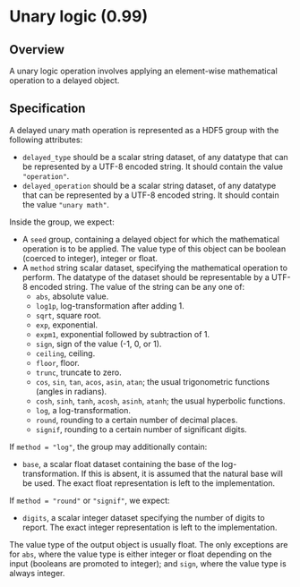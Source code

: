 

# Unary logic (0.99)

## Overview

A unary logic operation involves applying an element-wise mathematical operation to a delayed object.

## Specification

A delayed unary math operation is represented as a HDF5 group with the following attributes:

- `delayed_type` should be a scalar string dataset, of any datatype that can be represented by a UTF-8 encoded string.
  It should contain the value `"operation"`.
- `delayed_operation` should be a scalar string dataset, of any datatype that can be represented by a UTF-8 encoded string.
  It should contain the value `"unary math"`.

Inside the group, we expect:

- A `seed` group, containing a delayed object for which the mathematical operation is to be applied.
  The value type of this object can be boolean (coerced to integer), integer or float.
- A `method` string scalar dataset, specifying the mathematical operation to perform.
  The datatype of the dataset should be representable by a UTF-8 encoded string.
  The value of the string can be any one of:
  - `abs`, absolute value.
  - `log1p`, log-transformation after adding 1.
  - `sqrt`, square root.
  - `exp`, exponential.
  - `expm1`, exponential followed by subtraction of 1.
  - `sign`, sign of the value (-1, 0, or 1).
  - `ceiling`, ceiling.
  - `floor`, floor.
  - `trunc`, truncate to zero.
  - `cos`, `sin`, `tan`, `acos`, `asin`, `atan`; the usual trigonometric functions (angles in radians).
  - `cosh`, `sinh`, `tanh`, `acosh`, `asinh`, `atanh`; the usual hyperbolic functions.
  - `log`, a log-transformation.
  - `round`, rounding to a certain number of decimal places.
  - `signif`, rounding to a certain number of significant digits.

If `method = "log"`, the group may additionally contain:

- `base`, a scalar float dataset containing the base of the log-transformation.
  If this is absent, it is assumed that the natural base will be used.
  The exact float representation is left to the implementation.

If `method = "round"` or `"signif"`, we expect:

- `digits`, a scalar integer dataset specifying the number of digits to report.
  The exact integer representation is left to the implementation.

The value type of the output object is usually float.
The only exceptions are for `abs`, where the value type is either integer or float depending on the input (booleans are promoted to integer);
and `sign`, where the value type is always integer.

